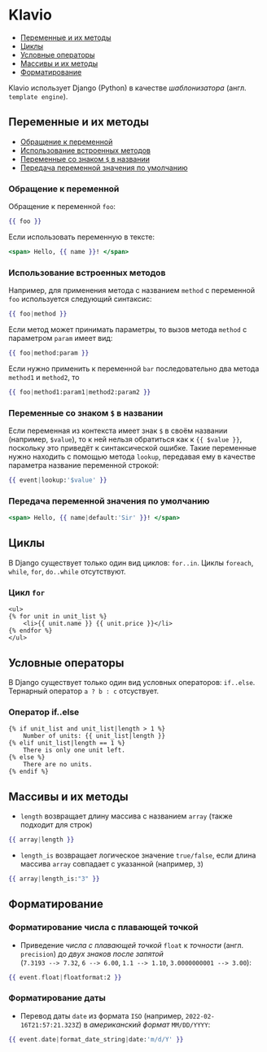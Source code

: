 # Klavio
- [Переменные и их методы](#переменные-и-их-методы)
- [Циклы](#циклы)
- [Условные операторы](#условные-операторы)
- [Массивы и их методы](#массивы-и-их-методы)
- [Форматирование](#форматирование)


Klavio использует Django (Python) в качестве *шаблонизатора* (англ. `template engine`).

## Переменные и их методы
- [Обращение к переменной](#обращение-к-переменной)
- [Использование встроенных методов](#использование-встроенных-методов)
- [Переменные со знаком `$` в названии](#переменные-со-знаком--в-названии)
- [Передача переменной значения по умолчанию](#передача-переменной-значения-по-умолчанию)

### Обращение к переменной

Обращение к переменной `foo`:
```hbs
{{ foo }}
```
Если использовать переменную в тексте:
```hbs
<span> Hello, {{ name }}! </span>
```

### Использование встроенных методов
Например, для применения метода с названием `method` с переменной `foo` используется следующий синтаксис:
```hbs
{{ foo|method }}
```
Если метод может принимать параметры, то вызов метода `method` с параметром `param` имеет вид:
```hbs
{{ foo|method:param }}
```
Если нужно применить к переменной `bar` последовательно два метода `method1` и `method2`, то
```hbs
{{ foo|method1:param1|method2:param2 }}
```

### Переменные со знаком `$` в названии
Если переменная из контекста имеет знак `$` в своём названии (например, `$value`), то к ней нельзя обратиться как к `{{ $value }}`, поскольку это приведёт к синтаксической ошибке.
Такие переменные нужно находить с помощью метода `lookup`, передавая ему в качестве параметра название переменной строкой:
```hbs
{{ event|lookup:'$value' }}
```

### Передача переменной значения по умолчанию
```hbs
<span> Hello, {{ name|default:'Sir' }}! </span>
```

## Циклы
В Django существует только один вид циклов: `for..in`. Циклы `foreach`, `while`, `for`, `do..while` отсутствуют.
### Цикл `for`
```django
<ul>
{% for unit in unit_list %}
    <li>{{ unit.name }} {{ unit.price }}</li>
{% endfor %}
</ul>
```

## Условные операторы
В Django существует только один вид условных операторов: `if..else`. Тернарный оператор `a ? b : c` отсуствует.

### Оператор if..else
```klaviyo
{% if unit_list and unit_list|length > 1 %}
    Number of units: {{ unit_list|length }}
{% elif unit_list|length == 1 %}
    There is only one unit left.
{% else %}
    There are no units.
{% endif %}
```


## Массивы и их методы
* `length` возвращает длину массива с названием `array` (также подходит для строк)
```hbs
{{ array|length }}
```
* `length_is` возвращает логическое значение `true/false`, если длина массива `array` совпадает с указанной (например, `3`)
```hbs
{{ array|length_is:"3" }}
```

## Форматирование
### Форматирование числа с плавающей точкой
* Приведение *числа с плавающей точкой* `float` к *точности* (англ. `precision`) до *двух знаков после запятой*  
(`7.3193 --> 7.32`, `6 --> 6.00`, `1.1 --> 1.10`, `3.0000000001 --> 3.00`):
```hbs
{{ event.float|floatformat:2 }}
```

### Форматирование даты
* Перевод даты `date` из формата `ISO` (например, `2022-02-16T21:57:21.323Z`) в *американский формат* `MM/DD/YYYY`:
```hbs
{{ event.date|format_date_string|date:'m/d/Y' }}
```

